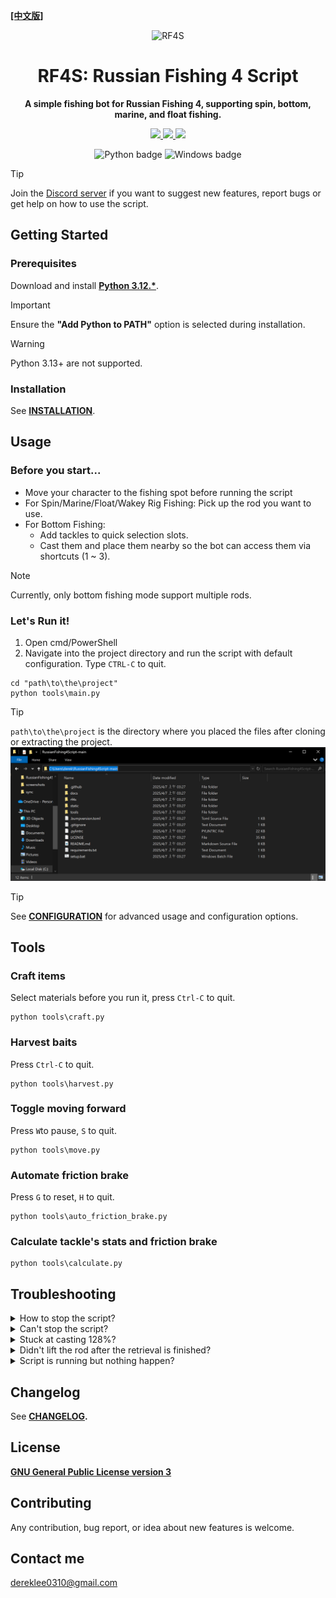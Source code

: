 **[[中文版]][readme]**
<div align="center">

![RF4S][rf4s_logo]
<h1 align="center">RF4S: Russian Fishing 4 Script</h1>

**A simple fishing bot for Russian Fishing 4, supporting spin, bottom, marine, and float fishing.**

<a target="_blank" href="https://opensource.org/license/gpl-3-0" style="background:none">
    <img src="https://img.shields.io/badge/License-GPLv3-blue.svg" style="height: 22px;" />
</a>
<a target="_blank" href="https://discord.gg/BZQWQnAMbY" style="background:none">
    <img src="https://img.shields.io/badge/discord-join-rf44.svg?labelColor=191937&color=6F6FF7&logo=discord" style="height: 22px;" />
</a>
<a target="_blank" href="http://makeapullrequest.com" style="background:none">
    <img src="https://img.shields.io/badge/PRs-welcome-brightgreen.svg?style=flat" style="height: 22px;" />
</a>
<!-- <a target="_blank" href="https://github.com/pylint-dev/pylint" style="background:none">
    <img src="https://img.shields.io/badge/linting-pylint-yellowgreen" style="height: 22px;" />
</a> -->
<!-- <a target="_blank" href="https://github.com/psf/black" style="background:none">
    <img src="https://img.shields.io/badge/code%20style-black-000000.svg" style="height: 22px;" />
</a> -->
<!-- <a target="_blank" href="link_to_docs, tbd" style="background:none">
    <img src="https://img.shields.io/badge/docs-%23BE1B55" style="height: 22px;" />
</a> -->  

![Python badge][python_badge]
![Windows badge][windows_badge]

</div>

> [!TIP]
> Join the [Discord server][discord] if you want to suggest new features, report bugs or get help on how to use the script.


## Getting Started
### Prerequisites
Download and install **[Python 3.12.*][python]**.  

> [!IMPORTANT] 
> Ensure the **"Add Python to PATH"** option is selected during installation.  

> [!WARNING] 
> Python 3.13+ are not supported.
### Installation
See **[INSTALLATION][installation]**.
## Usage
### Before you start...
- Move your character to the fishing spot before running the script
- For Spin/Marine/Float/Wakey Rig Fishing: Pick up the rod you want to use.
- For Bottom Fishing:
    - Add tackles to quick selection slots.
    - Cast them and place them nearby so the bot can access them via shortcuts (1 ~ 3).
> [!NOTE]
> Currently, only bottom fishing mode support multiple rods.

### Let's Run it!
1. Open cmd/PowerShell
2. Navigate into the project directory and run the script with default configuration. Type `CTRL-C` to quit.
```
cd "path\to\the\project"
python tools\main.py
```
> [!TIP]
> `path\to\the\project` is the directory where you placed the files after cloning or extracting the project.  
> ![path]

> [!TIP]
> See **[CONFIGURATION][configuration]** for advanced usage and configuration options.

## Tools
### Craft items
Select materials before you run it, press `Ctrl-C` to quit.
```
python tools\craft.py
```
### Harvest baits
Press `Ctrl-C` to quit.
```
python tools\harvest.py
```
### Toggle moving forward
Press `W`to pause, `S` to quit.
```
python tools\move.py
```
### Automate friction brake
Press `G` to reset, `H` to quit.
```
python tools\auto_friction_brake.py
```
### Calculate tackle's stats and friction brake
```
python tools\calculate.py
```

## Troubleshooting
<details>
<summary>How to stop the script?</summary>

- Type `Ctrl-C` in your terminal. 
</details>
<!-- ------------------------------- divide -------------------------------- -->
<details>
<summary>Can't stop the script?</summary>

- Some keys might have been pressed down (e.g. `Ctrl`, `Shift`, `Mouse button`, etc.),  
  press them again to release it and type `Ctrl-C` as usual.
</details>
<!-- ------------------------------- divide -------------------------------- -->
<details>
<summary>Stuck at casting 128%?</summary>

- Check that the game language and script language settings are the same.
- Make sure your reel is fully loaded, or equip a rainbow line and use `-R` flag. 
</details>

<!-- ------------------------------- divide -------------------------------- -->
<details>
<summary>Didn't lift the rod after the retrieval is finished?</summary>

- Make sure your reel is fully loaded, or equip a rainbow line and use `-R` flag. 
- Change the game window size.
- Reduce the value of `SPOOL_CONFIDENCE` in `config.yaml`.
- Keep away from light sources or turn off the boat light.
</details>
<!-- ------------------------------- divide -------------------------------- -->
<details>
<summary>Script is running but nothing happen?</summary>

- Open cmd/Powershell as administrator and run it again.
</details>
<!-- ------------------------------- divide -------------------------------- -->

## Changelog
See **[CHANGELOG][changelog].**

## License
**[GNU General Public License version 3][license]**

## Contributing
Any contribution, bug report, or idea about new features is welcome.

## Contact me
dereklee0310@gmail.com 

[readme]: /docs/zh-TW/README.md
[rf4s_logo]: /static/readme/RF4S.png
[python_badge]: https://img.shields.io/badge/Python-3776AB?style=for-the-badge&logo=python&logoColor=white
[windows_badge]: https://img.shields.io/badge/Windows-0078D6?style=for-the-badge&logo=windows&logoColor=white

[discord]: https://discord.gg/BZQWQnAMbY
[python]: https://www.python.org/downloads/
[installation]: /docs/en/INSTALLATION.md
[configuration]: /docs/en/CONFIGURATION.md
[changelog]: /docs/en/CHANGELOG.md
[path]: /static/readme/path.png
[license]: /LICENSE